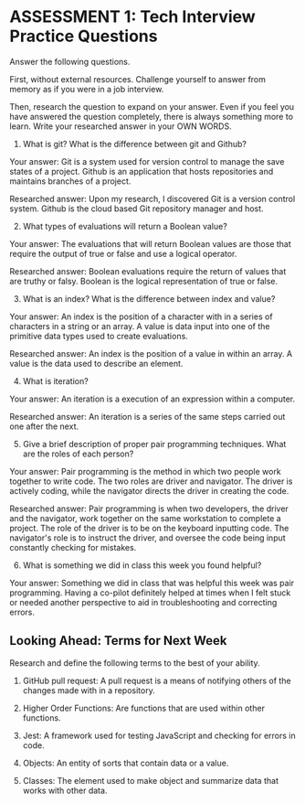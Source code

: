 # ASSESSMENT 1: Tech Interview Practice Questions
Answer the following questions.

First, without external resources. Challenge yourself to answer from memory as if you were in a job interview.

Then, research the question to expand on your answer. Even if you feel you have answered the question completely, there is always something more to learn. Write your researched answer in your OWN WORDS.

1. What is git? What is the difference between git and Github?

  Your answer: Git is a system used for version control to manage the save states of a project. Github is an application that hosts repositories and maintains branches of a project.

  Researched answer: Upon my research, I discovered Git is a version control system. Github is the cloud based Git repository manager and host.



2. What types of evaluations will return a Boolean value?

  Your answer: The evaluations that will return Boolean values are those that require the output of true or false and use a logical operator.

  Researched answer: Boolean evaluations require the return of values that are truthy or falsy. Boolean is the logical representation of true or false.



3. What is an index? What is the difference between index and value?

  Your answer: An index is the position of a character with in a series of characters in a string or an array. A value is data input into one of the primitive data types used to create evaluations.

  Researched answer: An index is the position of a value in within an array. A value is the data used to describe an element.



4. What is iteration?

  Your answer: An iteration is a execution of an expression within a computer.

  Researched answer: An iteration is a series of the same steps carried out one after the next.



5. Give a brief description of proper pair programming techniques. What are the roles of each person?

  Your answer: Pair programming is the method in which two people work together to write code. The two roles are driver and navigator. The driver is actively coding, while the navigator directs the driver in creating the code.

  Researched answer: Pair programming is when two developers, the driver and the navigator, work together on the same workstation to complete a project. The role of the driver is to be on the keyboard inputting code. The navigator's role is to instruct the driver, and oversee the code being input constantly checking for mistakes.



6. What is something we did in class this week you found helpful?  

  Your answer: Something we did in class that was helpful this week was pair programming. Having a co-pilot definitely helped at times when I felt stuck or needed another perspective to aid in troubleshooting and correcting errors.



## Looking Ahead: Terms for Next Week

Research and define the following terms to the best of your ability.

1. GitHub pull request: A pull request is a means of notifying others of the changes made with in a repository.

2. Higher Order Functions: Are functions that are used within other functions.

3. Jest: A framework used for testing JavaScript and checking for errors in code.

4. Objects: An entity of sorts that contain data or a value.

5. Classes: The element used to make object and summarize data that works with other data.
